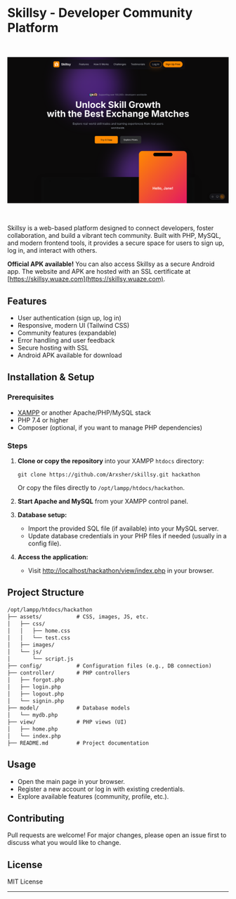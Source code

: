# Skillsy - Developer Community Platform

<br>

![Skillsy reveal](https://github.com/Arxsher/Skillsy/blob/main/assets/images/skillsy-reveal.png)

<br>

Skillsy is a web-based platform designed to connect developers, foster collaboration, and build a vibrant tech community. Built with PHP, MySQL, and modern frontend tools, it provides a secure space for users to sign up, log in, and interact with others.

**Official APK available!** You can also access Skillsy as a secure Android app. The website and APK are hosted with an SSL certificate at [https://skillsy.wuaze.com](https://skillsy.wuaze.com).

## Features
- User authentication (sign up, log in)
- Responsive, modern UI (Tailwind CSS)
- Community features (expandable)
- Error handling and user feedback
- Secure hosting with SSL
- Android APK available for download

## Installation & Setup

### Prerequisites
- [XAMPP](https://www.apachefriends.org/) or another Apache/PHP/MySQL stack
- PHP 7.4 or higher
- Composer (optional, if you want to manage PHP dependencies)

### Steps
1. **Clone or copy the repository** into your XAMPP `htdocs` directory:
   ```
   git clone https://github.com/Arxsher/skillsy.git hackathon
   ```
   Or copy the files directly to `/opt/lampp/htdocs/hackathon`.

2. **Start Apache and MySQL** from your XAMPP control panel.

3. **Database setup:**
   - Import the provided SQL file (if available) into your MySQL server.
   - Update database credentials in your PHP files if needed (usually in a config file).

4. **Access the application:**
   - Visit [http://localhost/hackathon/view/index.php](http://localhost/hackathon/view/index.php) in your browser.

## Project Structure
```
/opt/lampp/htdocs/hackathon
├── assets/           # CSS, images, JS, etc.
│   ├── css/
│   │   ├── home.css
│   │   └── test.css
│   ├── images/
│   └── js/
│       └── script.js
├── config/           # Configuration files (e.g., DB connection)
├── controller/       # PHP controllers
│   ├── forgot.php
│   ├── login.php
│   ├── logout.php
│   └── signin.php
├── model/            # Database models
│   └── mydb.php
├── view/             # PHP views (UI)
│   ├── home.php
│   └── index.php
├── README.md         # Project documentation
```

## Usage
- Open the main page in your browser.
- Register a new account or log in with existing credentials.
- Explore available features (community, profile, etc.).

## Contributing
Pull requests are welcome! For major changes, please open an issue first to discuss what you would like to change.

## License
MIT License

---
